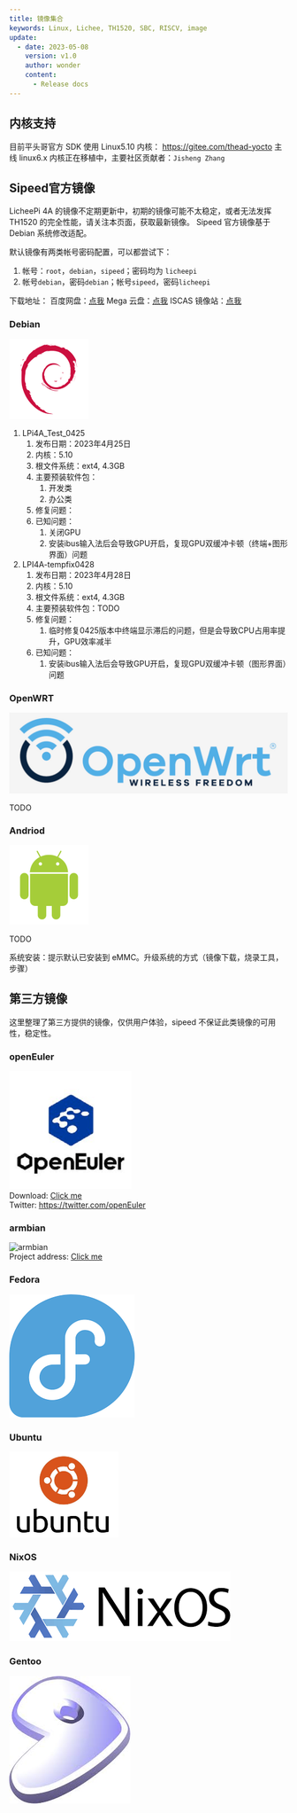 ```yaml
---
title: 镜像集合
keywords: Linux, Lichee, TH1520, SBC, RISCV, image
update:
  - date: 2023-05-08
    version: v1.0
    author: wonder
    content:
      - Release docs
---
```


## 内核支持

目前平头哥官方 SDK 使用 Linux5.10 内核： https://gitee.com/thead-yocto
主线 linux6.x 内核正在移植中，主要社区贡献者：`Jisheng Zhang `

## Sipeed官方镜像

LicheePi 4A 的镜像不定期更新中，初期的镜像可能不太稳定，或者无法发挥 TH1520 的完全性能，请关注本页面，获取最新镜像。
Sipeed 官方镜像基于 Debian 系统修改适配。 

默认镜像有两类帐号密码配置，可以都尝试下：
1. 帐号：`root`，`debian`，`sipeed`；密码均为 `licheepi`
2. 帐号`debian`，密码`debian`；帐号`sipeed`，密码`licheepi`

下载地址：
百度网盘：[点我](https://pan.baidu.com/e/1jnjz0KO_xnO5R8tWlXtx0A)
Mega 云盘：[点我](https://mega.nz/folder/phoQlBTZ#cZeQ3qZ__pDvP94PT3_bGA)
ISCAS 镜像站：[点我](https://mirror.iscas.ac.cn/revyos/extra/images/lpi4a/)

### Debian

![debian](./assets/images/debian.png)

1. LPi4A_Test_0425
   1. 发布日期：2023年4月25日
   2. 内核：5.10
   3. 根文件系统：ext4, 4.3GB
   4. 主要预装软件包：
      1. 开发类
      2. 办公类
   5. 修复问题：
   6. 已知问题：
      1. 关闭GPU
      2. 安装ibus输入法后会导致GPU开启，复现GPU双缓冲卡顿（终端+图形界面）问题
2. LPI4A-tempfix0428
   1. 发布日期：2023年4月28日
   2. 内核：5.10
   3. 根文件系统：ext4, 4.3GB
   4. 主要预装软件包：TODO
   5. 修复问题：
      1. 临时修复0425版本中终端显示滞后的问题，但是会导致CPU占用率提升，GPU效率减半
   6. 已知问题：
      1. 安装ibus输入法后会导致GPU开启，复现GPU双缓冲卡顿（图形界面）问题

### OpenWRT

![openwrt](./assets/images/openwrt.png)

TODO

### Andriod

![android](./assets/images/android.png)

TODO

系统安装：提示默认已安装到 eMMC。升级系统的方式（镜像下载，烧录工具，步骤）

## 第三方镜像

这里整理了第三方提供的镜像，仅供用户体验，sipeed 不保证此类镜像的可用性，稳定性。

### openEuler

![openEuler](./assets/images/openEuler.png)   
Download: [Click me](https://mirror.iscas.ac.cn/openeuler-sig-riscv/openEuler-RISC-V/preview/openEuler-23.03-V1-riscv64/lpi4a/)   
Twitter: https://twitter.com/openEuler   

### armbian

![armbian](https://cdn.armbian.com/wp-content/uploads/2018/03/logo2.png)     
Project address: [Click me](https://github.com/chainsx/armbian-riscv-build)  


### Fedora

![fedora](./assets/images/fedora.png)

### Ubuntu

![ubuntu](./assets/images/ubuntu.png)

### NixOS

![nixos](./assets/images/nixos.png)

### Gentoo

![gentoo](./assets/images/gentoo.jpg)
